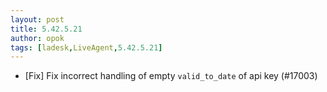 ```yaml
---
layout: post
title: 5.42.5.21
author: opok
tags: [ladesk,LiveAgent,5.42.5.21]
---
```

- [Fix] Fix incorrect handling of empty `valid_to_date` of api key (#17003)
